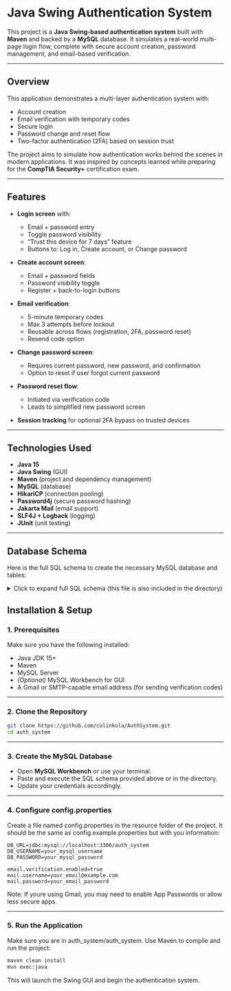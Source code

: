 # Java Swing Authentication System

This project is a **Java Swing-based authentication system** built with **Maven** and backed by a **MySQL** database. It simulates a real-world multi-page login flow, complete with secure account creation, password management, and email-based verification.

---

## Overview

This application demonstrates a multi-layer authentication system with:

- Account creation
- Email verification with temporary codes
- Secure login
- Password change and reset flow
- Two-factor authentication (2FA) based on session trust

The project aims to simulate how authentication works behind the scenes in modern applications. It was inspired by concepts learned while preparing for the **CompTIA Security+** certification exam.

---

## Features

- **Login screen** with:
  - Email + password entry
  - Toggle password visibility
  - “Trust this device for 7 days” feature
  - Buttons to: Log in, Create account, or Change password

- **Create account screen**:
  - Email + password fields
  - Password visibility toggle
  - Register + back-to-login buttons

- **Email verification**:
  - 5-minute temporary codes
  - Max 3 attempts before lockout
  - Reusable across flows (registration, 2FA, password reset)
  - Resend code option

- **Change password screen**:
  - Requires current password, new password, and confirmation
  - Option to reset if user forgot current password

- **Password reset flow**:
  - Initiated via verification code
  - Leads to simplified new password screen

- **Session tracking** for optional 2FA bypass on trusted devices

---

## Technologies Used

- **Java 15**
- **Java Swing** (GUI)
- **Maven** (project and dependency management)
- **MySQL** (database)
- **HikariCP** (connection pooling)
- **Password4j** (secure password hashing)
- **Jakarta Mail** (email support)
- **SLF4J + Logback** (logging)
- **JUnit** (unit testing)

---

## Database Schema

Here is the full SQL schema to create the necessary MySQL database and tables:

<details>
<summary>Click to expand full SQL schema (this file is also included in the directory)</summary>

```sql
-- Create schema
CREATE DATABASE IF NOT EXISTS auth_system;
USE auth_system;

-- users table
CREATE TABLE users (
    user_id INT NOT NULL AUTO_INCREMENT PRIMARY KEY,
    email VARCHAR(255) NOT NULL UNIQUE,
    password_hash VARCHAR(255) NOT NULL,
    email_verified TINYINT(1) NOT NULL DEFAULT 0,
    created_at TIMESTAMP DEFAULT CURRENT_TIMESTAMP,
    deleted_at TIMESTAMP NULL
);

-- user_sessions table
CREATE TABLE user_sessions (
    session_id INT NOT NULL AUTO_INCREMENT PRIMARY KEY,
    user_id INT NOT NULL,
    session_token_hash CHAR(64) NOT NULL UNIQUE,
    created_at TIMESTAMP DEFAULT CURRENT_TIMESTAMP,
    last_active_at TIMESTAMP DEFAULT CURRENT_TIMESTAMP,
    expires_at TIMESTAMP NOT NULL,
    device_name VARCHAR(255),
    ip_address VARCHAR(45),
    user_agent TEXT,
    is_ephemeral TINYINT(1) NOT NULL DEFAULT 0,
    FOREIGN KEY (user_id) REFERENCES users(user_id)
        ON DELETE CASCADE
);

-- user_tokens table
CREATE TABLE user_tokens (
    verification_id INT NOT NULL AUTO_INCREMENT PRIMARY KEY,
    user_id INT NOT NULL,
    token_hash CHAR(64) NOT NULL UNIQUE,
    type ENUM('2FA', 'email', 'login', 'changePass', 'resetPass') NOT NULL DEFAULT '2FA',
    created_at TIMESTAMP DEFAULT CURRENT_TIMESTAMP,
    last_sent_at TIMESTAMP DEFAULT CURRENT_TIMESTAMP,
    expires_at TIMESTAMP NOT NULL,
    verified TINYINT(1) NOT NULL DEFAULT 0,
    FOREIGN KEY (user_id) REFERENCES users(user_id)
        ON DELETE CASCADE
);

-- login_attempts table
CREATE TABLE login_attempts (
    attempt_id INT NOT NULL AUTO_INCREMENT PRIMARY KEY,
    user_id INT,
    email_entered VARCHAR(255),
    success TINYINT(1) NOT NULL,
    attempt_time TIMESTAMP DEFAULT CURRENT_TIMESTAMP,
    ip_address VARCHAR(45),
    type ENUM('2FA', 'email', 'login', 'changePass', 'resetPass') NOT NULL,
    FOREIGN KEY (user_id) REFERENCES users(user_id)
        ON DELETE SET NULL,
    INDEX (email_entered)
);

-- lockouts table
CREATE TABLE lockouts (
    email VARCHAR(255) NOT NULL,
    type ENUM('login', '2FA', 'email', 'changePass', 'resetPass') NOT NULL,
    ip_address VARCHAR(45),
    lockout_until TIMESTAMP NOT NULL,
    PRIMARY KEY (email, type)
);
```
</details>

## Installation & Setup

### 1. Prerequisites

Make sure you have the following installed:

- Java JDK 15+
- Maven
- MySQL Server
- *(Optional)* MySQL Workbench for GUI
- A Gmail or SMTP-capable email address (for sending verification codes)

---

### 2. Clone the Repository

```bash
git clone https://github.com/colinkula/AuthSystem.git
cd auth_system
```

---

### 3. Create the MySQL Database

- Open **MySQL Workbench** or use your terminal.
- Paste and execute the SQL schema provided above or in the directory.
- Update your credentials accordingly.

---

### 4. Configure config.properties

Create a file named config.properties in the resource folder of the project. It should be the same as config.example.properties but with you information:

```config.properties
DB_URL=jdbc:mysql://localhost:3306/auth_system
DB_USERNAME=your_mysql_username
DB_PASSWORD=your_mysql_password

email.verification.enabled=true
mail.username=your_email@example.com
mail.password=your_email_password
```
Note: If youre using Gmail, you may need to enable App Passwords or allow less secure apps.

---

### 5. Run the Application

Make sure you are in auth_system/auth_system. Use Maven to compile and run the project:

```bash
maven clean install
mvn exec:java
```
This will launch the Swing GUI and begin the authentication system.


